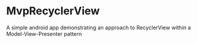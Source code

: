 # MvpRecyclerView
A simple android app demonstrating an approach to RecyclerView within a Model-View-Presenter pattern 
